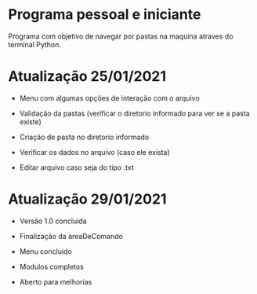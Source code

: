 # Programa pessoal e iniciante
Programa com objetivo de navegar por pastas na maquina atraves do terminal Python.

# Atualização 25/01/2021
* Menu com algumas opções de interação com o arquivo

* Validação da pastas (verificar o diretorio informado para ver se a pasta existe)

* Criação de pasta no diretorio informado

* Verificar os dados no arquivo (caso ele exista)

* Editar arquivo caso seja do tipo .txt

# Atualização 29/01/2021
* Versão 1.0 concluida

* Finalização da areaDeComando 

* Menu concluido

* Modulos completos

* Aberto para melhorias
 
